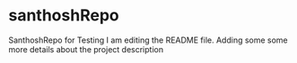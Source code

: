 # santhoshRepo
SanthoshRepo for Testing
I am editing the README file. Adding some some more details about
the project description

